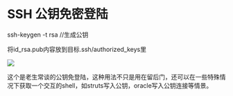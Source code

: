 # SSH 公钥免密登陆

ssh-keygen -t rsa //生成公钥

将id_rsa.pub内容放到目标.ssh/authorized_keys里

![](images/security_wiki/15905487684965.png)


这个是老生常谈的公钥免登陆，这种用法不只是用在留后门，还可以在一些特殊情况下获取一个交互的shell，如struts写入公钥，oracle写入公钥连接等情景。


